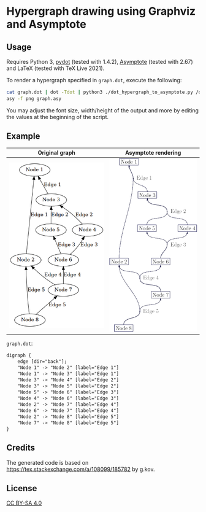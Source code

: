 # Hypergraph drawing using Graphviz and Asymptote

## Usage

Requires Python 3, [pydot](https://pypi.org/project/pydot/) (tested with 1.4.2), [Asymptote](https://asymptote.sourceforge.io/) (tested with 2.67) and LaTeX (tested with TeX Live 2021).

To render a hypergraph specified in `graph.dot`, execute the following:
```bash
cat graph.dot | dot -Tdot | python3 ./dot_hypergraph_to_asymptote.py /dev/stdin > graph.asy
asy -f png graph.asy
```
You may adjust the font size, width/height of the output and more by editing the values at the beginning of the script.

## Example

| Original graph | Asymptote rendering |
| -------------- | ------------------- |
| ![dot rendering](./graph_dot.png) | ![asymptote rendering](./graph.png) |

`graph.dot`:
```
digraph {
	edge [dir="back"];
	"Node 1" -> "Node 2" [label="Edge 1"]
	"Node 1" -> "Node 3" [label="Edge 1"]
	"Node 3" -> "Node 4" [label="Edge 2"]
	"Node 3" -> "Node 5" [label="Edge 2"]
	"Node 5" -> "Node 6" [label="Edge 3"]
	"Node 4" -> "Node 6" [label="Edge 3"]
	"Node 2" -> "Node 7" [label="Edge 4"]
	"Node 6" -> "Node 7" [label="Edge 4"]
	"Node 2" -> "Node 8" [label="Edge 5"]
	"Node 7" -> "Node 8" [label="Edge 5"]
}
```

## Credits

The generated code is based on https://tex.stackexchange.com/a/108099/185782 by g.kov.

## License

[CC BY-SA 4.0](https://creativecommons.org/licenses/by-sa/4.0/)
